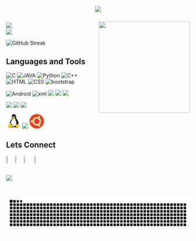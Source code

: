 <h1 align="center">
  <a href="https://git.io/typing-svg">
    <img src="https://readme-typing-svg.herokuapp.com?color=62F7F3&size=25&center=true&lines=Hello+%3Ccoders%2F%3E">
  </a>
</h1>


<img align="right" width="250" height="250" src="https://github.com/noman2002/noman2002/blob/master/bandar.gif"/>


<img align="center" src="https://github-readme-stats.vercel.app/api?username=noman2002&show_icons=true&include_all_commits=true&bg_color=151515&title_color=ffff&text_color=fff9&icon_color=52CB61&hide=issues,stars" />


<br>
  <img align="center" src="https://github-readme-stats.vercel.app/api/top-langs/?username=noman2002&bg_color=151515&title_color=ffff&text_color=fff9&layout=compact" />
  
<br>



![GitHub Streak](http://github-readme-streak-stats.herokuapp.com/?user=noman2002&theme=dark)


  
## Languages and Tools
  
<img height="30"  src="https://img.shields.io/badge/c%20-%2300599C.svg?&style=for-the-badge&logo=c&logoColor=white" alt="C" >  <img height="30" src="https://img.shields.io/badge/java-%23ED8B00.svg?&style=for-the-badge&logo=java&logoColor=white" alt="JAVA" > <img height="30"  src="https://img.shields.io/badge/python%20-%2314354C.svg?&style=for-the-badge&logo=python&logoColor=white" alt="Python">  <img height="30"  src="https://img.shields.io/badge/c++%20-%2300599C.svg?&style=for-the-badge&logo=c%2B%2B&logoColor=white" alt="C++" > <img height="30"  src="https://img.shields.io/badge/html5%20-%23E34F26.svg?&style=for-the-badge&logo=html5&logoColor=white" alt="HTML" > <img height="30"  src="https://img.shields.io/badge/css3%20-%231572B6.svg?&style=for-the-badge&logo=css3&logoColor=white" alt="CSS" > <img height="30"  src="https://img.shields.io/badge/-Bootstrap-563D7C?style=flat-square&logo=Bootstrap" alt="bootstrap" >
  

<img height="30" src="https://img.shields.io/badge/android%20-%230099C.svg?&style=for-the-badge&logo=android&logoColor=white" alt="Android" > <img height="30"  src="https://img.shields.io/badge/xml%20-%2300599C.svg?&style=for-the-badge&logo=xml&logoColor=white" alt="xml" >  <img height="30"  src="https://img.shields.io/badge/-Firebase-05122A?style=flat-square&logo=Firebase">  <img height="30"  src="https://img.shields.io/badge/Flutter-02569B?style=for-the-badge&logo=flutter&logoColor=white"> <img height="30" src="https://img.shields.io/badge/Dart-0175C2?style=for-the-badge&logo=dart&logoColor=white">




 
<img height="30"  src="https://img.shields.io/badge/-Git-333333?style=flat&logo=git">  <img height="30"  src="https://img.shields.io/badge/-GitHub-333333?style=flat&logo=github">  <img height="30"  src="https://img.shields.io/badge/-Markdown-333333?style=flat&logo=markdown">

<a href = "https://www.linux.org/" target="_blank"> <img height="40" src="https://raw.githubusercontent.com/devicons/devicon/master/icons/linux/linux-original.svg" alt="Linux"></a>
  <a href = "https://code.visualstudio.com/" target="_blank"><img height="40" src="https://upload.wikimedia.org/wikipedia/commons/thumb/9/9a/Visual_Studio_Code_1.35_icon.svg/1200px-Visual_Studio_Code_1.35_icon.svg.png"></a>  <img height="40" width="40" src="https://raw.githubusercontent.com/github/explore/80688e429a7d4ef2fca1e82350fe8e3517d3494d/topics/ubuntu/ubuntu.png">



## Lets Connect

<a href="https://wa.link/kllndd" target="_blank">
  <img src="https://image.flaticon.com/icons/png/512/2111/2111728.png" height="4%" ; width="4%" ; margin-left:50px;margin-right:20px;padding:20px;></img></a>

<a href="https://www.instagram.com/noman.khan__" target="_blank" >
  <img src="https://image.flaticon.com/icons/png/512/2111/2111463.png" height="4%" ; width="4%";margin-left:20px;margin-right:20px;></img></a>            



<a href="https://twitter.com/nomn2002" target="_blank" >
  <img src="https://wie.ieee.org/wp-content/uploads/2019/06/twitter-logo-transparent-15.png" height="5%" ; width="5%" ; margin-left:0px;></img></a>   
  
<a href="https://www.linkedin.com/in/noman-khan-3b9407183/" target="_blank" >
    <img src="https://image.flaticon.com/icons/png/512/174/174857.png" height="4%" ; width="4%" ; margin-left:20px;></img></a>
    
  
 ## 
  <img src="https://komarev.com/ghpvc/?username=noman2002" width=160px/>
  
 
#
  ![𝙶𝚒𝚝𝚑𝚞𝚋 𝙲𝚘𝚗𝚝𝚛𝚒𝚋𝚞𝚝𝚒𝚘𝚗 𝙶𝚛𝚊𝚙𝚑](https://github.com/JayantGoel001/JayantGoel001/blob/main/github-contribution-grid-snake.svg)
  
  
  




